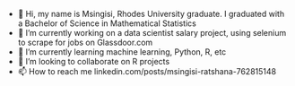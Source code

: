 - 👋 Hi, my name is Msingisi, Rhodes University graduate. I graduated with a Bachelor of Science in Mathematical Statistics 
- 👀 I’m currently working on a data scientist salary project, using selenium to scrape for jobs on Glassdoor.com
- 🌱 I’m currently learning machine learning, Python, R, etc
- 💞️ I’m looking to collaborate on R projects
- 📫 How to reach me linkedin.com/posts/msingisi-ratshana-762815148

<!---
Msingisi/Msingisi is a ✨ special ✨ repository because its `README.md` (this file) appears on your GitHub profile.
You can click the Preview link to take a look at your changes.
--->
